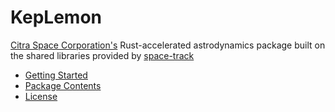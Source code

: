 # KepLemon

[Citra Space Corporation's](https://www.citra.space) Rust-accelerated astrodynamics package built on the shared libraries provided by [space-track](https://www.space-track.org)

- [Getting Started](getting_started.md)
- [Package Contents](submodules/index.md)
- [License](license.md)
